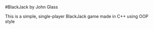 #BlackJack by John Glass

This is a simple, single-player BlackJack game made in C++ using OOP style

